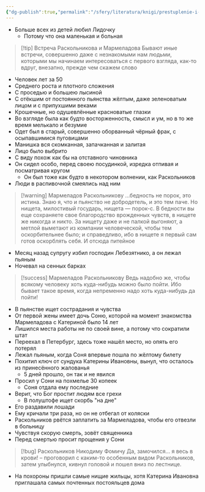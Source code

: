 ```yaml
---
{"dg-publish":true,"permalink":"/sfery/literatura/knigi/prestuplenie-i-nakazanie/semyon-zaharovich-marmeladov/","tags":["book"]}
---
```


- Больше всех из детей любил Лидочку
	- Потому что она маленькая и больная 
> [!tip] Встреча Раскольникова и Мармеладова
> Бывают иные встречи, совершенно даже с незнакомыми нам людьми, которыми мы начинаем интересоваться с первого взгляда, как-то вдруг, внезапно, прежде чем скажем слово
- Человек лет за 50 
- Среднего роста и плотного сложения 
- С проседью и большею лысиной 
- С отёкшим от постоянного пьянства жёлтым, даже зеленоватым лицом и с припухшими веками 
- Крошечные, но одушевлённые красноватые глазки 
- Во взгляде была как будто восторженность, смысл и ум, но в то же время мелькало и безумие 
- Одет был в старый, совершенно оборванный чёрный фрак, с осыпавшимися пуговицами 
- Манишка вся скомканная, запачканная и залитая
- Лицо было выбрито 
- С виду похож как бы на отставного чиновника 
- Он сидел особо, перед своею посудинкой, изредка отпивая и посматривая кругом 
	- Он был тоже как будто в некотором волнении, как Раскольников
- Люди в распивочной смеялись над ним 
> [!warning] Мармеладов Раскольникову
> ...бедность не порок, это истина. Знаю я, что и пьянство не добродетель, и это тем паче. Но нищета, милостивый государь, нищета — порок-с. В бедности вы еще сохраняете свое благородство врожденных чувств, в нищете же никогда и никто. За нищету даже и не палкой выгоняют, а метлой выметают из компании человеческой, чтобы тем оскорбительнее было; и справедливо, ибо в нищете я первый сам готов оскорблять себя. И отсюда питейное
- Месяц назад супругу избил господин Лебезятнико, а он лежал пьяным 
- Ночевал на сенных барках 
> [!success] Мармеладов Раскольникову 
> Ведь надобно же, чтобы всякому человеку хоть куда-нибудь можно было пойти. Ибо бывает такое время, когда непременно надо хоть куда-нибудь да пойти!
- В пьянстве ищет сострадания и чувства 
- От первой жены имеет дочь Соню, которой на момент знакомства Мармеладова с Катериной было 14 лет 
- Лишился места работы не по своей вине, а потому что сократили штат 
- Переехал в Петербург, здесь тоже нашёл место, но опять его потерял 
- Лежал пьяным, когда Соня впервые пошла по жёлтому билету 
- Похитил ключ от сундука Катерины Ивановны, вынул, что осталось из принесённого жалованья 
	- 5 дней прошло, он так и не явился 
- Просил у Сони на похмелье 30 копеек
	- Соня отдала ему последние 
- Верит, что Бог простит людям все грехи 
	- В полуштофе ищет скорбь "на дне"
- Его раздавили лошади 
- Ему кричали три раза, но он не отбегал от коляски 
- Раскольников рвётся заплатить за Мармеладова, чтобы его отвезли в больницу 
- Чувствуя скорую смерть, зовёт священника
- Перед смертью просит прощения у Сони 
> [!bug] Раскольников Никодиму Фомичу
> Да, замочился… я весь в крови! – проговорил с каким-то особенным видом Раскольников, затем улыбнулся, кивнул головой и пошел вниз по лестнице.
- На похороны пришли самые нищие жильцы, хотя Катерина Ивановна приглашала самых почтенных постояльцев дома 
